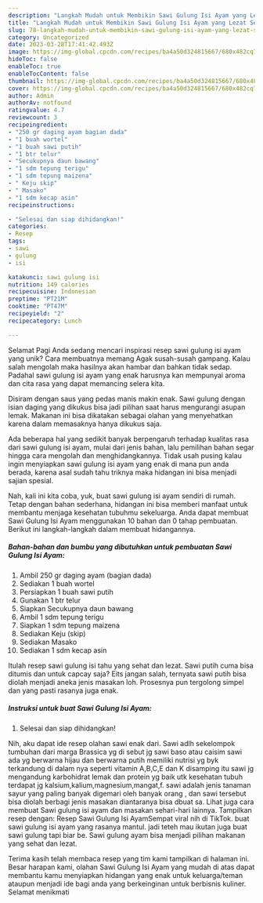 ```yaml
---
description: "Langkah Mudah untuk Membikin Sawi Gulung Isi Ayam yang Lezat Sekali, Mengugah Selera"
title: "Langkah Mudah untuk Membikin Sawi Gulung Isi Ayam yang Lezat Sekali, Mengugah Selera"
slug: 78-langkah-mudah-untuk-membikin-sawi-gulung-isi-ayam-yang-lezat-sekali-mengugah-selera
category: Uncategorized
date: 2023-03-28T17:41:42.493Z
image: https://img-global.cpcdn.com/recipes/ba4a50d324815667/680x482cq70/sawi-gulung-isi-ayam-foto-resep-utama.jpg
hideToc: false
enableToc: true
enableTocContent: false
thumbnail: https://img-global.cpcdn.com/recipes/ba4a50d324815667/680x482cq70/sawi-gulung-isi-ayam-foto-resep-utama.jpg
cover: https://img-global.cpcdn.com/recipes/ba4a50d324815667/680x482cq70/sawi-gulung-isi-ayam-foto-resep-utama.jpg
author: Admin
authorAv: notfound
ratingvalue: 4.7
reviewcount: 3
recipeingredient:
- "250 gr daging ayam bagian dada"
- "1 buah wortel"
- "1 buah sawi putih"
- "1 btr telur"
- "Secukupnya daun bawang"
- "1 sdm tepung terigu"
- "1 sdm tepung maizena"
- " Keju skip"
- " Masako"
- "1 sdm kecap asin"
recipeinstructions:

- "Selesai dan siap dihidangkan!"
categories:
- Resep
tags:
- sawi
- gulung
- isi

katakunci: sawi gulung isi 
nutrition: 149 calories
recipecuisine: Indonesian
preptime: "PT21M"
cooktime: "PT47M"
recipeyield: "2"
recipecategory: Lunch

---
```



Selamat Pagi Anda sedang mencari inspirasi resep sawi gulung isi ayam yang unik? Cara membuatnya memang Agak susah-susah gampang. Kalau salah mengolah maka hasilnya akan hambar dan bahkan tidak sedap. Padahal sawi gulung isi ayam yang enak harusnya kan mempunyai aroma dan cita rasa yang dapat memancing selera kita.


Disiram dengan saus yang pedas manis makin enak. Sawi gulung dengan isian daging yang dikukus bisa jadi pilihan saat harus mengurangi asupan lemak. Makanan ini bisa dikatakan sebagai olahan yang menyehatkan karena dalam memasaknya hanya dikukus saja.

Ada beberapa hal yang sedikit banyak berpengaruh terhadap kualitas rasa dari sawi gulung isi ayam, mulai dari jenis bahan, lalu pemilihan bahan segar hingga cara mengolah dan menghidangkannya. Tidak usah pusing kalau ingin menyiapkan sawi gulung isi ayam yang enak di mana pun anda berada, karena asal sudah tahu triknya maka hidangan ini bisa menjadi sajian spesial.


Nah, kali ini kita coba, yuk, buat sawi gulung isi ayam sendiri di rumah. Tetap dengan bahan sederhana, hidangan ini bisa memberi manfaat untuk membantu menjaga kesehatan tubuhmu sekeluarga. Anda dapat membuat Sawi Gulung Isi Ayam menggunakan 10 bahan dan 0 tahap pembuatan. Berikut ini langkah-langkah dalam membuat hidangannya.

<!--inarticleads1-->

##### Bahan-bahan dan bumbu yang dibutuhkan untuk pembuatan Sawi Gulung Isi Ayam:

1. Ambil 250 gr daging ayam (bagian dada)
1. Sediakan 1 buah wortel
1. Persiapkan 1 buah sawi putih
1. Gunakan 1 btr telur
1. Siapkan Secukupnya daun bawang
1. Ambil 1 sdm tepung terigu
1. Siapkan 1 sdm tepung maizena
1. Sediakan  Keju (skip)
1. Sediakan  Masako
1. Sediakan 1 sdm kecap asin


Itulah resep sawi gulung isi tahu yang sehat dan lezat. Sawi putih cuma bisa ditumis dan untuk capcay saja? Eits jangan salah, ternyata sawi putih bisa diolah menjadi aneka jenis masakan loh. Prosesnya pun tergolong simpel dan yang pasti rasanya juga enak. 

<!--inarticleads2-->

##### Instruksi untuk buat Sawi Gulung Isi Ayam:


1. Selesai dan siap dihidangkan!

Nih, aku dapat ide resep olahan sawi enak dari. Sawi adlh sekelompok tumbuhan dari marga Brassica yg di sebut jg sawi baso atau caisim sawi ada yg berwarna hijau dan berwarna putih memiliki nutrisi yg byk terkandung di dalam nya seperti vitamin A,B,C,E dan K disamping itu sawi jg mengandung karbohidrat lemak dan protein yg baik utk kesehatan tubuh terdapat jg kalsium,kalium,magnesium,mangat,f. sawi adalah jenis tanaman sayur yang paling banyak digemari oleh banyak orang , dan sawi tersebut bisa diolah berbagi jenis masakan diantaranya bisa dbuat sa. Lihat juga cara membuat Sawi gulung isi ayam dan masakan sehari-hari lainnya. Tampilkan resep dengan: Resep Sawi Gulung Isi AyamSempat viral nih di TikTok. buat sawi gulung isi ayam yang rasanya mantul. jadi teteh mau ikutan juga buat sawi gulung tapi biar be. Sawi gulung ayam bisa menjadi pilihan makanan yang sehat dan lezat. 

Terima kasih telah membaca resep yang tim kami tampilkan di halaman ini. Besar harapan kami, olahan Sawi Gulung Isi Ayam yang mudah di atas dapat membantu kamu menyiapkan hidangan yang enak untuk keluarga/teman ataupun menjadi ide bagi anda yang berkeinginan untuk berbisnis kuliner. Selamat menikmati
